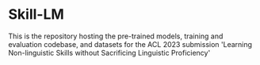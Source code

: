 # Skill-LM
This is the repository hosting the pre-trained models, training and evaluation codebase, and datasets for the ACL 2023 submission 'Learning Non-linguistic Skills without Sacrificing Linguistic Proficiency'
